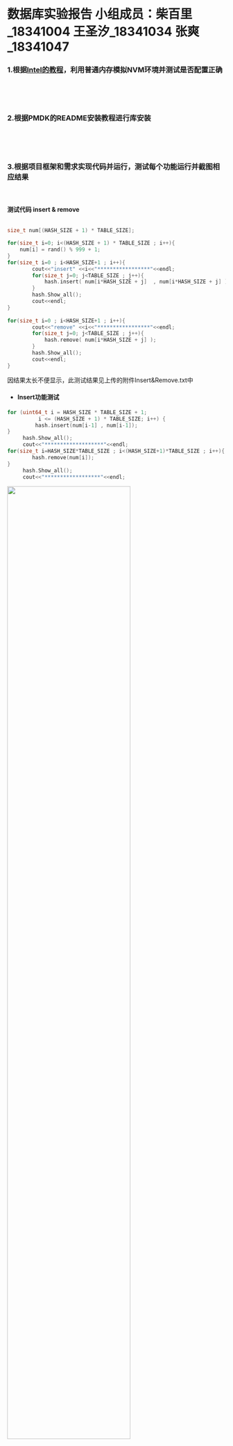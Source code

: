 # 数据库实验报告   小组成员：柴百里_18341004 王圣汐_18341034 张爽_18341047



### 1.根据[Intel的教程](https://software.intel.com/content/www/us/en/develop/articles/how-to-emulate-persistent-memory-on-an-intel-architecture-server.html)，利用普通内存模拟NVM环境并测试是否配置正确

​                                                                                                                                                                           

​    



### 2.根据PMDK的README安装教程进行库安装

​                                                                                                                                                                                          

​       



### 3.根据项目框架和需求实现代码并运行，测试每个功能运行并截图相应结果

​      

#### 测试代码 insert & remove


```C

size_t num[(HASH_SIZE + 1) * TABLE_SIZE];

for(size_t i=0; i<(HASH_SIZE + 1) * TABLE_SIZE ; i++){
    num[i] = rand() % 999 + 1;
}
for(size_t i=0 ; i<HASH_SIZE+1 ; i++){
     	cout<<"insert" <<i<<"*****************"<<endl;
     	for(size_t j=0; j<TABLE_SIZE ; j++){
     		hash.insert( num[i*HASH_SIZE + j]  , num[i*HASH_SIZE + j] );
     	}
     	hash.Show_all();
     	cout<<endl;
}
     
for(size_t i=0 ; i<HASH_SIZE+1 ; i++){
     	cout<<"remove" <<i<<"*****************"<<endl;
     	for(size_t j=0; j<TABLE_SIZE ; j++){
     		hash.remove( num[i*HASH_SIZE + j] );
     	}
     	hash.Show_all();
     	cout<<endl;
}
```

因结果太长不便显示，此测试结果见上传的附件Insert&Remove.txt中


- ####  Insert功能测试

```C
for (uint64_t i = HASH_SIZE * TABLE_SIZE + 1; 
          i <= (HASH_SIZE + 1) * TABLE_SIZE; i++) {
         hash.insert(num[i-1] , num[i-1]);
}
     hash.Show_all();
     cout<<"*******************"<<endl;
for(size_t i=HASH_SIZE*TABLE_SIZE ; i<(HASH_SIZE+1)*TABLE_SIZE ; i++){
     	hash.remove(num[i]);
}
     hash.Show_all();
     cout<<"******************"<<endl;

```
<img src="https://github.com/smellsx/-/blob/main/images/insert1.PNG" width = "75%">    
<img src="https://github.com/smellsx/-/blob/main/images/insert2.PNG" width = "75%">  


- #### Remove功能测试
```C
for(size_t i=HASH_SIZE*TABLE_SIZE ; i<(HASH_SIZE+1)*TABLE_SIZE ; i++){
     	hash.remove(num[i]);
}
hash.Show_all();
cout<<"******************"<<endl;
for(size_t i = 0 ; i < HASH_SIZE*TABLE_SIZE ; i++ ){
     	hash.remove(num[i]);
}
hash.Show_all();

```

<img src="https://github.com/smellsx/-/blob/main/images/remove1.PNG" width = "75%">    

<img src="https://github.com/smellsx/-/blob/main/images/remove2.PNG" width = "75%">  


#### 测试代码 Search


```C
for(size_t i=0 ; i < (HASH_SIZE + 1) * TABLE_SIZE ; i++){
     	size_t val;
     	hash.search(num[i] , val);
     	cout<<"******"<<endl;
     	cout << "key: " << num[i] << "\nvalue: " << val << endl;
     	if(num[i] != val){
     		cout<<"error!"<<endl;
     		break;
     	}
}
```
因结果太长不便显示，此测试结果见上传的附件Search.txt中




  



### 4.自行编写YCSB测试，运行给定的Benchmark数据集并测试OPS(Operations per second)和延迟两个性能指标
|(有回收溢出空间)| time  | 溢出页面 |  OPS|
|------| -------|------------| -----------|
|0-100 load+run | 127.168ms+12.618ms| 2145|  791366|
|25-75 load+run | 110.218ms+10.751ms| 2124|916666|
|50-50 load+run | 136.775ms+12.087ms| 2497|743243|
|75-24 load+run | 125.662ms+11.35ms | 2097|808823|
|100-0 load+run | 138.051ms+10.521ms| 2084|  743243|


------------------------  

|(没有回收溢出空间)| time |溢出页面 |  OPS |
|------| -------|------------| -----------|
|0-100 load+run | 107.168ms+10.876ms| 6489|  940170| 
|25-75 load+run | 111.077ms+10.541ms| 6427|909090|
|50-50 load+run | 109.068ms+10.595ms| 6355|924369|
|75-24 load+run | 111.921ms+10.729ms | 6259|909090|
|100-0 load+run | 109.418ms+10.611ms| 6165|  924369|



### 5.加分项



#### 溢出桶空间回收（10）

采用位图bitmap方式实现  
两个关键函数  
```C
size_t determine_location(size_t* arr);   //返回bitmap中第一个非零元素的位置  

void set_zero(size_t num,size_t* arr);  //将给定位置的元素在位图中置为1
pm_table* PMLHash:: newOverflowTable(uint64_t &offset)
{

	size_t index = determine_location(bitmap);
	//size_t index = meta->overflow_num;
	offset =  8*1024*1024 + index * sizeof(pm_table);
	(meta->overflow_num)++;


	if( offset + sizeof(pm_table) < FILE_SIZE ){

		pm_table* ptable = (pm_table*)( (char*)start_addr + offset );
		ptable->fill_num = 0;
		ptable->next_offset = 0;
		for(size_t i=0; i<TABLE_SIZE ;i++){
	     	(ptable->kv_arr[i]).key = 0;
			(ptable->kv_arr[i]).value = 0;
		}
		return ptable;

	}else{

		perror(" the space of overflow is over!\n");
		exit(1);

	}
}
```

采用了512*64共4K的空间存储位图，开始时全部置为0,每次要申请一个溢出空间时就调用determin_location获得第一个非零元素的位置，据此来申请溢出空间。每次释放溢出空间就调用set_zero将相应位置置为0.
